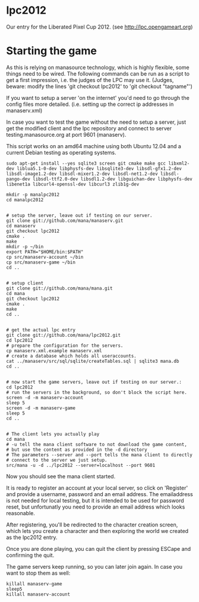 lpc2012
=======

Our entry for the Liberated Pixel Cup 2012.
(see http://lpc.opengameart.org)



Starting the game
======
As this is relying on manasource technology, which is highly flexible,
some things need to be wired. The following commands can be run as a script
to get a first impression, i.e. the judges of the LPC may use it.
(Judges, beware: modify the lines 'git checkout lpc2012' to 'git checkout "tagname"')

If you want to setup a server 'on the internet' you'd need to go through
the config files more detailed. (i.e. setting up the correct ip addresses
in manaserv.xml)

In case you want to test the game without the need to setup a server,
just get the modified client and the lpc repository and connect to
server testing.manasource.org at port 9601 (manaserv).

This script works on an amd64 machine using both Ubuntu 12.04
and a current Debian testing as operating systems.

    sudo apt-get install --yes sqlite3 screen git cmake make gcc libxml2-dev liblua5.1-0-dev libphysfs-dev libsqlite3-dev libsdl-gfx1.2-dev libsdl-image1.2-dev libsdl-mixer1.2-dev libsdl-net1.2-dev libsdl-pango-dev libsdl-ttf2.0-dev libsdl1.2-dev libguichan-dev libphysfs-dev libenet1a libcurl4-openssl-dev libcurl3 zlib1g-dev

    mkdir -p manalpc2012
    cd manalpc2012


    # setup the server, leave out if testing on our server.
    git clone git://github.com/mana/manaserv.git
    cd manaserv
    git checkout lpc2012
    cmake .
    make
    mkdir -p ~/bin
    export PATH="$HOME/bin:$PATH"
    cp src/manaserv-account ~/bin
    cp src/manaserv-game ~/bin
    cd ..


    # setup client
    git clone git://github.com/mana/mana.git
    cd mana
    git checkout lpc2012
    cmake .
    make
    cd ..


    # get the actual lpc entry
    git clone git://github.com/mana/lpc2012.git
    cd lpc2012
    # prepare the configuration for the servers.
    cp manaserv.xml.example manaserv.xml
    # create a database which holds all useraccounts.
    cat ../manaserv/src/sql/sqlite/createTables.sql | sqlite3 mana.db
    cd ..


    # now start the game servers, leave out if testing on our server.:
    cd lpc2012
    # run the servers in the background, so don't block the script here.
    screen -d -m manaserv-account
    sleep 5
    screen -d -m manaserv-game
    sleep 5
    cd ..


    # The client lets you actually play
    cd mana
    # -u tell the mana client software to not download the game content,
    # but use the content as provided in the -d directory
    # The parameters --server and --port tells the mana client to directly
    # connect to the server we just setup.
    src/mana -u -d ../lpc2012 --server=localhost --port 9601


Now you should see the mana client started.

It is ready to register an account at your local server, so click on
'Register' and provide a username, password and an email address.
The emailaddress is not needed for local testing, but it is intended
to be used for password reset, but unfortunatly you need to provide an
email address which looks reasonable.

After registering, you'll be redirected to the character creation
screen, which lets you create a character and
then exploring the world we created as the lpc2012 entry.

Once you are done playing, you can quit the client by pressing ESCape
and confirming the quit.

The game servers keep running, so you can later join again. In case you
want to stop them as well:

    killall manaserv-game
    sleep5
    killall manaserv-account




